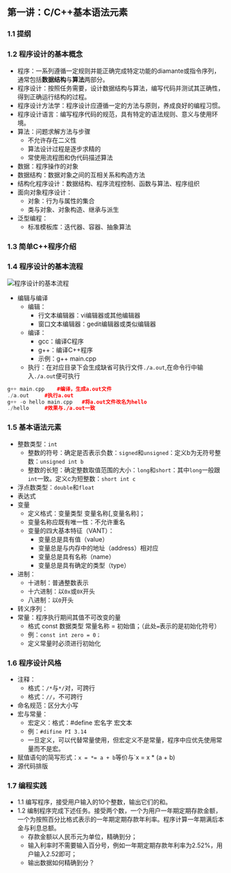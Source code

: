 ## 第一讲：C/C++基本语法元素
### 1.1 提纲
### 1.2 程序设计的基本概念
- 程序：一系列遵循一定规则并能正确完成特定功能的diamante或指令序列，通常包括**数据结构**与**算法**两部分。
- 程序设计：按照任务需要，设计数据结构与算法，编写代码并测试其正确性，得到正确运行结构的过程。
- 程序设计方法学：程序设计应遵循一定的方法与原则，养成良好的编程习惯。
- 程序设计语言：编写程序代码的规范，具有特定的语法规则、意义与使用环境。
- 算法：问题求解方法与步骤
    - 不允许存在二义性
    - 算法设计过程是逐步求精的
    - 常使用流程图和伪代码描述算法
- 数据：程序操作的对象
- 数据结构：数据对象之间的互相关系和构造方法
- 结构化程序设计：数据结构、程序流程控制、函数与算法、程序组织
- 面向对象程序设计：
    - 对象：行为与属性的集合
    - 类与对象、对象构造、继承与派生
- 泛型编程：
    - 标准模板库：迭代器、容器、抽象算法
### 1.3 简单C++程序介绍
### 1.4 程序设计的基本流程
![程序设计的基本流程](https://user-images.githubusercontent.com/31856303/47838894-bd6eac00-ddeb-11e8-808d-e7048aad2879.png)
- 编辑与编译
    - 编辑：
        - 行文本编辑器：vi编辑器或其他编辑器
        - 窗口文本编辑器：gedit编辑器或类似编辑器
    - 编译：
        - gcc：编译C程序
        - g++：编译C++程序
        - 示例：g++ main.cpp
    - 执行：在对应目录下会生成缺省可执行文件`./a.out`,在命令行中输入`./a.out`便可执行
```cpp
g++ main.cpp    #编译，生成a.out文件
./a.out     #执行a.out
g++ -o hello main.cpp   #将a.out文件改名为hello
./hello     #效果与./a.out一致
```
### 1.5 基本语法元素
- 整数类型：`int`
    - 整数的符号：确定是否表示负数：`signed`和`unsigned`：定义b为无符号整数：`unsigned int b`
    - 整数的长短：确定整数取值范围的大小：`long`和`short`：其中`long`一般跟`int`一致。定义c为短整数：`short int c`
- 浮点数类型：`double`和`float`
- 表达式
- 变量
    - 定义格式：变量类型 变量名称[,变量名称]；
    - 变量名称应既有唯一性：不允许重名
    - 变量的四大基本特征（VANT）：
        - 变量总是具有值（value）
        - 变量总是与内存中的地址（address）相对应
        - 变量总是具有名称（name）
        - 变量总是具有确定的类型（type）
- 进制：
    - 十进制：普通整数表示
    - 十六进制：以`0x`或`0X`开头
    - 八进制：以`0`开头
- 转义序列：
- 常量：程序执行期间其值不可改变的量
    - 格式 const 数据类型 常量名称 = 初始值；（此处`=`表示的是初始化符号）
    - 例：`const int zero = 0；`
    - 定义常量时必须进行初始化
### 1.6 程序设计风格
- 注释：
    - 格式：`/*`与`*/`对，可跨行
    - 格式：`//`，不可跨行
- 命名规范：区分大小写
- 宏与常量：
    - 宏定义：格式：#define 宏名字 宏文本
    - 例：`#difine PI 3.14`
    - 一旦定义，可以代替常量使用，但宏定义不是常量，程序中应优先使用常量而不是宏。
- 赋值语句的简写形式：`x = *= a + b`等价与`x = x * (a + b)
- 源代码排版
### 1.7 编程实践
- 1.1 编写程序，接受用户输入的10个整数，输出它们的和。
- 1.2 编制程序完成下述任务。接受两个数，一个为用户一年期定期存款金额，一个为按照百分比格式表示的一年期定期存款年利率。程序计算一年期满后本金与利息总额。
    - 存款金额以人民币元为单位，精确到分；
    - 输入利率时不需要输入百分号，例如一年期定期存款年利率为2.52%，用户输入2.52即可；
    - 输出数据如何精确到分？